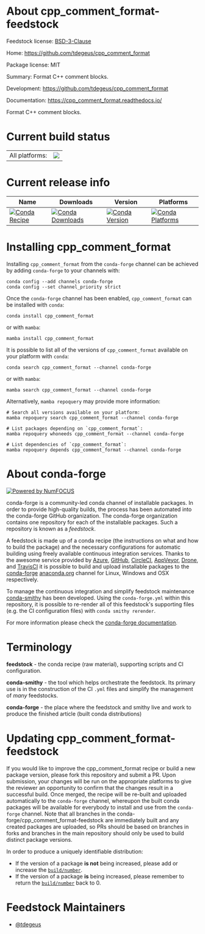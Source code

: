 About cpp_comment_format-feedstock
==================================

Feedstock license: [BSD-3-Clause](https://github.com/conda-forge/cpp_comment_format-feedstock/blob/main/LICENSE.txt)

Home: https://github.com/tdegeus/cpp_comment_format

Package license: MIT

Summary: Format C++ comment blocks.

Development: https://github.com/tdegeus/cpp_comment_format

Documentation: https://cpp_comment_format.readthedocs.io/

Format C++ comment blocks.

Current build status
====================


<table><tr><td>All platforms:</td>
    <td>
      <a href="https://dev.azure.com/conda-forge/feedstock-builds/_build/latest?definitionId=17700&branchName=main">
        <img src="https://dev.azure.com/conda-forge/feedstock-builds/_apis/build/status/cpp_comment_format-feedstock?branchName=main">
      </a>
    </td>
  </tr>
</table>

Current release info
====================

| Name | Downloads | Version | Platforms |
| --- | --- | --- | --- |
| [![Conda Recipe](https://img.shields.io/badge/recipe-cpp_comment_format-green.svg)](https://anaconda.org/conda-forge/cpp_comment_format) | [![Conda Downloads](https://img.shields.io/conda/dn/conda-forge/cpp_comment_format.svg)](https://anaconda.org/conda-forge/cpp_comment_format) | [![Conda Version](https://img.shields.io/conda/vn/conda-forge/cpp_comment_format.svg)](https://anaconda.org/conda-forge/cpp_comment_format) | [![Conda Platforms](https://img.shields.io/conda/pn/conda-forge/cpp_comment_format.svg)](https://anaconda.org/conda-forge/cpp_comment_format) |

Installing cpp_comment_format
=============================

Installing `cpp_comment_format` from the `conda-forge` channel can be achieved by adding `conda-forge` to your channels with:

```
conda config --add channels conda-forge
conda config --set channel_priority strict
```

Once the `conda-forge` channel has been enabled, `cpp_comment_format` can be installed with `conda`:

```
conda install cpp_comment_format
```

or with `mamba`:

```
mamba install cpp_comment_format
```

It is possible to list all of the versions of `cpp_comment_format` available on your platform with `conda`:

```
conda search cpp_comment_format --channel conda-forge
```

or with `mamba`:

```
mamba search cpp_comment_format --channel conda-forge
```

Alternatively, `mamba repoquery` may provide more information:

```
# Search all versions available on your platform:
mamba repoquery search cpp_comment_format --channel conda-forge

# List packages depending on `cpp_comment_format`:
mamba repoquery whoneeds cpp_comment_format --channel conda-forge

# List dependencies of `cpp_comment_format`:
mamba repoquery depends cpp_comment_format --channel conda-forge
```


About conda-forge
=================

[![Powered by
NumFOCUS](https://img.shields.io/badge/powered%20by-NumFOCUS-orange.svg?style=flat&colorA=E1523D&colorB=007D8A)](https://numfocus.org)

conda-forge is a community-led conda channel of installable packages.
In order to provide high-quality builds, the process has been automated into the
conda-forge GitHub organization. The conda-forge organization contains one repository
for each of the installable packages. Such a repository is known as a *feedstock*.

A feedstock is made up of a conda recipe (the instructions on what and how to build
the package) and the necessary configurations for automatic building using freely
available continuous integration services. Thanks to the awesome service provided by
[Azure](https://azure.microsoft.com/en-us/services/devops/), [GitHub](https://github.com/),
[CircleCI](https://circleci.com/), [AppVeyor](https://www.appveyor.com/),
[Drone](https://cloud.drone.io/welcome), and [TravisCI](https://travis-ci.com/)
it is possible to build and upload installable packages to the
[conda-forge](https://anaconda.org/conda-forge) [anaconda.org](https://anaconda.org/)
channel for Linux, Windows and OSX respectively.

To manage the continuous integration and simplify feedstock maintenance
[conda-smithy](https://github.com/conda-forge/conda-smithy) has been developed.
Using the ``conda-forge.yml`` within this repository, it is possible to re-render all of
this feedstock's supporting files (e.g. the CI configuration files) with ``conda smithy rerender``.

For more information please check the [conda-forge documentation](https://conda-forge.org/docs/).

Terminology
===========

**feedstock** - the conda recipe (raw material), supporting scripts and CI configuration.

**conda-smithy** - the tool which helps orchestrate the feedstock.
                   Its primary use is in the construction of the CI ``.yml`` files
                   and simplify the management of *many* feedstocks.

**conda-forge** - the place where the feedstock and smithy live and work to
                  produce the finished article (built conda distributions)


Updating cpp_comment_format-feedstock
=====================================

If you would like to improve the cpp_comment_format recipe or build a new
package version, please fork this repository and submit a PR. Upon submission,
your changes will be run on the appropriate platforms to give the reviewer an
opportunity to confirm that the changes result in a successful build. Once
merged, the recipe will be re-built and uploaded automatically to the
`conda-forge` channel, whereupon the built conda packages will be available for
everybody to install and use from the `conda-forge` channel.
Note that all branches in the conda-forge/cpp_comment_format-feedstock are
immediately built and any created packages are uploaded, so PRs should be based
on branches in forks and branches in the main repository should only be used to
build distinct package versions.

In order to produce a uniquely identifiable distribution:
 * If the version of a package **is not** being increased, please add or increase
   the [``build/number``](https://docs.conda.io/projects/conda-build/en/latest/resources/define-metadata.html#build-number-and-string).
 * If the version of a package **is** being increased, please remember to return
   the [``build/number``](https://docs.conda.io/projects/conda-build/en/latest/resources/define-metadata.html#build-number-and-string)
   back to 0.

Feedstock Maintainers
=====================

* [@tdegeus](https://github.com/tdegeus/)


